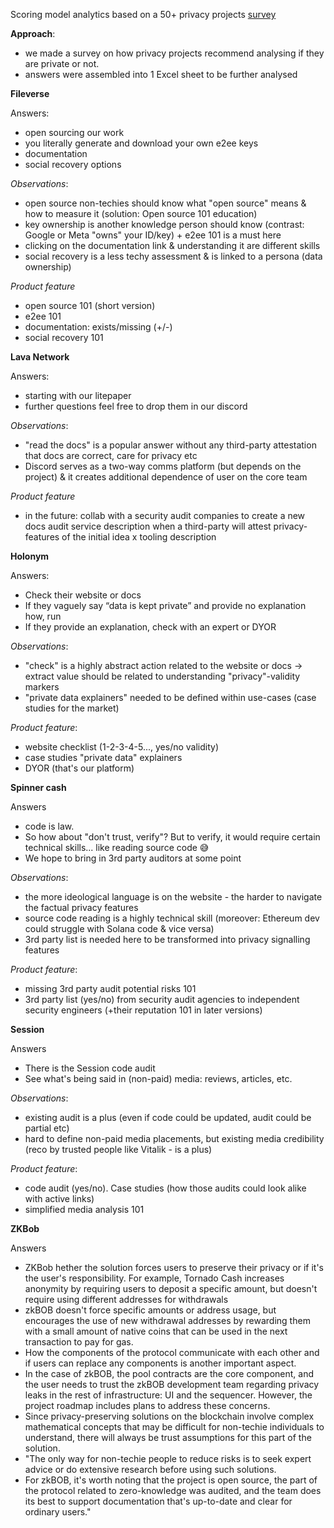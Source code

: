 Scoring model analytics based on a 50+ privacy projects [survey](https://docs.google.com/spreadsheets/d/1JWpAsGL10UTsVeuIVbouzUxRjaSPUAamxcbFljXuUWE/edit?usp=sharing)

**Approach**:
- we made a survey on how privacy projects recommend analysing if they are private or not.
- answers were assembled into 1 Excel sheet to be further analysed

**Fileverse**	

Answers:
- open sourcing our work
- you literally generate and download your own e2ee keys
- documentation
- social recovery options

_Observations_: 
- open source non-techies should know what "open source" means & how to measure it (solution: Open source 101 education)
- key ownership is another knowledge person should know (contrast: Google or Meta "owns" your ID/key) + e2ee 101 is a must here
- clicking on the documentation link & understanding it are different skills
- social recovery is a less techy assessment & is linked to a persona (data ownership)

_Product feature_
- open source 101 (short version)
- e2ee 101
- documentation: exists/missing (+/-)
- social recovery 101

**Lava Network**	

Answers:
- starting with our litepaper	
- further questions feel free to drop them in our discord

_Observations_:
- "read the docs" is a popular answer without any third-party attestation that docs are correct, care for privacy etc
- Discord serves as a two-way comms platform (but depends on the project) & it creates additional dependence of user on the core team

_Product feature_
- in the future: collab with a security audit companies to create a new docs audit service description when a third-party will attest privacy-features of the initial idea x tooling description

**Holonym**	

Answers:
- Check their website or docs	
- If they vaguely say “data is kept private” and provide no explanation how, run	
- If they provide an explanation, check with an expert or DYOR

_Observations_:
- "check" is a highly abstract action related to the website or docs -> extract value should be related to understanding "privacy"-validity markers
- "private data explainers" needed to be defined within use-cases (case studies for the market)


_Product feature_:
- website checklist (1-2-3-4-5..., yes/no validity)
- case studies "private data" explainers
- DYOR (that's our platform)

**Spinner cash**	

Answers
- code is law. 
- So how about "don't trust, verify"?	But to verify, it would require certain technical skills... like reading source code 😅	
- We hope to bring in 3rd party auditors at some point

_Observations_:
- the more ideological language is on the website - the harder to navigate the factual privacy features 
- source code reading is a highly technical skill (moreover: Ethereum dev could struggle with Solana code & vice versa)
- 3rd party list is needed here to be transformed into privacy signalling features

_Product feature_:
- missing 3rd party audit potential risks 101
- 3rd party list (yes/no) from security audit agencies to independent security engineers (+their reputation 101 in later versions)

**Session**	

Answers

- There is the Session code audit	
- See what's being said in (non-paid) media: reviews, articles, etc.

_Observations_:
- existing audit is a plus (even if code could be updated, audit could be partial etc)
- hard to define non-paid media placements, but existing media credibility (reco by trusted people like Vitalik - is a plus)

_Product feature_:
- code audit (yes/no). Case studies (how those audits could look alike with active links)
- simplified media analysis 101

**ZKBob**

Answers

- ZKBob	hether the solution forces users to preserve their privacy or if it's the user's responsibility. For example, Tornado Cash increases anonymity by requiring users to deposit a specific amount, but doesn't require using different addresses for withdrawals	
- zkBOB doesn't force specific amounts or address usage, but encourages the use of new withdrawal addresses by rewarding them with a small amount of native coins that can be used in the next transaction to pay for gas.	
- How the components of the protocol communicate with each other and if users can replace any components is another important aspect.	
- In the case of zkBOB, the pool contracts are the core component, and the user needs to trust the zkBOB development team regarding privacy leaks in the rest of infrastructure: UI and the sequencer. However, the project roadmap includes plans to address these concerns.	
- Since privacy-preserving solutions on the blockchain involve complex mathematical concepts that may be difficult for non-techie individuals to understand, there will always be trust assumptions for this part of the solution.	
- "The only way for non-techie people to reduce risks is to seek expert advice or do extensive research before using such solutions. 
- For zkBOB, it's worth noting that the project is open source, the part of the protocol related to zero-knowledge was audited, and the team does its best to support documentation that's up-to-date and clear for ordinary users."

